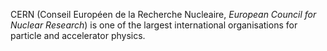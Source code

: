 CERN (Conseil Européen de la Recherche Nucleaire, *European Council for Nuclear Research*) is one of the largest international organisations for particle and accelerator physics. 
